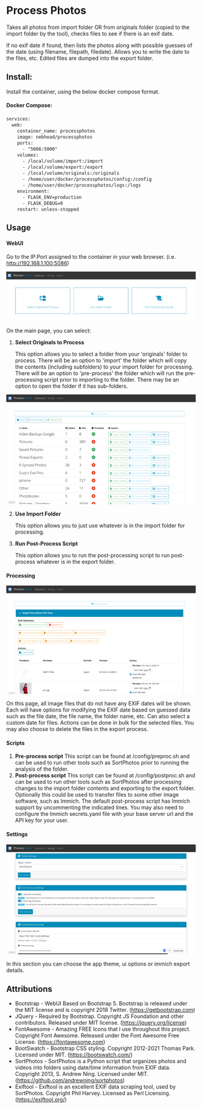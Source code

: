 # Process Photos 

Takes all photos from import folder OR from originals folder (copied to the import folder by the tool), checks files to see if there is an exif date.  

If no exif date if found, then lists the photos along with possible guesses of the date (using filename, filepath, filedate).  Allows you to write the date to the files, etc.  Edited files are dumped into the export folder.  

## Install: 

Install the container, using the below docker compose format.

#### Docker Compose:

```docker
services:
  web:
    container_name: processphotos
    image: nebhead/processphotos
    ports:
      - "5086:5000"
    volumes:
      - /local/volume/import:/import
      - /local/volume/export:/export
      - /local/volume/originals:/originals
      - /home/user/docker/processphotos/config:/config
      - /home/user/docker/processphotos/logs:/logs
    environment:
      - FLASK_ENV=production
      - FLASK_DEBUG=0
    restart: unless-stopped 
```

## Usage

#### WebUI 

Go to the IP:Port assigned to the container in your web browser.  (i.e. http://192.168.1.100:5086)

![dashboard](static/img/docs/dashboard.png)

On the main page, you can select:

1. **Select Originals to Process**
    
    This option allows you to select a folder from your 'originals' folder to process.  There will be an option to 'import' the folder which will copy the contents (including subfolders) to your import folder for processing.  There will be an option to 'pre-process' the folder which will run the pre-processing script prior to importing to the folder.  There may be an option to open the folder if it has sub-folders.  

![select folder](static/img/docs/select.png)

2. **Use Import Folder**
   
    This option allows you to just use whatever is in the import folder for processing.  
3. **Run Post-Process Script**
    
    This option allows you to run the post-processing script to run post-process whatever is in the export folder. 

#### Processing

![processing](static/img/docs/process.png)

On this page, all image files that do not have any EXIF dates will be shown. Each will have options for modifying the EXIF date based on guessed data such as the file date, the file name, the folder name, etc. Can also select a custom date for files.  Actions can be done in bulk for the selected files.  You may also choose to delete the files in the export process.  

#### Scripts 

1. **Pre-process script**
   This script can be found at /config/preproc.sh and can be used to run other tools such as SortPhotos prior to running the analysis of the folder.  
2. **Post-process script**
   This script can be found at /config/postproc.sh and can be used to run other tools such as SortPhotos after processing changes to the import folder contents and exporting to the export folder.  Optionally this could be used to transfer files to some other image software, such as Immich.  The default post-process script has Immich support by uncommenting the indicated lines.  You may also need to configure the Immich secrets.yaml file with your base server url and the API key for your user.  

#### Settings 

![settings](static/img/docs/settings.png)

In this section you can choose the app theme, ui options or immich export details.  

## Attributions

* Bootstrap - WebUI Based on Bootstrap 5. Bootstrap is released under the MIT license and is copyright 2018 Twitter. (https://getbootstrap.com)
* JQuery - Required by Bootstrap. Copyright JS Foundation and other contributors. Released under MIT license. (https://jquery.org/license)
* FontAwesome - Amazing FREE Icons that I use throughout this project. Copyright Font Awesome. Released under the Font Awesome Free License. (https://fontawesome.com)
* BootSwatch - Bootstrap CSS styling. Copyright 2012-2021 Thomas Park. Licensed under MIT. (https://bootswatch.com/)
* SortPhotos - SortPhotos is a Python script that organizes photos and videos into folders using date/time information from EXIF data. Copyright 2013, S. Andrew Ning. Licensed under MIT. (https://github.com/andrewning/sortphotos)
* Exiftool - Exiftool is an excellent EXIF data scraping tool, used by SortPhotos. Copyright Phil Harvey. Licensed as Perl Licensing. (https://exiftool.org/)
